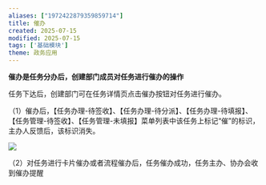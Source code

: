 ```yaml
---
aliases: ["1972422879359859714"]
title: 催办
created: 2025-07-15
modified: 2025-07-15
tags: ['基础模块']
theme: 政务应用
---
```


**催办是任务分办后，创建部门成员对任务进行催办的操作**

任务下达后，创建部门可在任务详情页点击催办按钮对任务进行催办。

（1）催办后，【任务办理-待签收】、【任务办理-待分派】、【任务办理-待填报】、【任务管理-待签收】、【任务管理-未填报】菜单列表中该任务上标记“催”的标识，主办人反馈后，该标识消失。

![](https://myhelpdoc.oss-cn-heyuan.aliyuncs.com/mdimages/2da9990ad774bc7266c606a77d87c317.jpg)

（2）对任务进行卡片催办或者流程催办后，任务催办成功，任务主办、协办会收到催办提醒

